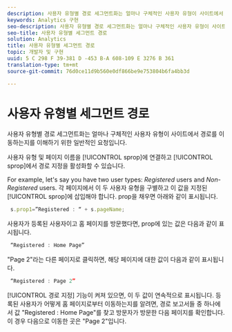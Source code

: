 ```yaml
---
description: 사용자 유형별 경로 세그먼트화는 얼마나 구체적인 사용자 유형이 사이트에서 경로를 이동하는지를 이해하기 위한 일반적인 요청입니다.
keywords: Analytics 구현
seo-description: 사용자 유형별 경로 세그먼트화는 얼마나 구체적인 사용자 유형이 사이트에서 경로를 이동하는지를 이해하기 위한 일반적인 요청입니다.
seo-title: 사용자 유형별 세그먼트 경로
solution: Analytics
title: 사용자 유형별 세그먼트 경로
topic: 개발자 및 구현
uuid: 5 C 298 F 39-381 D -453 B-A 608-109 E 3276 B 361
translation-type: tm+mt
source-git-commit: 76d0ce11d9b560e0df866be9e753804b6fa4bb3d

---
```



# 사용자 유형별 세그먼트 경로

사용자 유형별 경로 세그먼트화는 얼마나 구체적인 사용자 유형이 사이트에서 경로를 이동하는지를 이해하기 위한 일반적인 요청입니다.

사용자 유형 및 페이지 이름을 [!UICONTROL sprop]에 연결하고 [!UICONTROL sprop]에서 경로 지정을 활성화할 수 있습니다.

For example, let's say you have two user types: _Registered_ users and _Non-Registered_ users. 각 페이지에서 이 두 사용자 유형을 구별하고 이 값을 지정된 [!UICONTROL sprop]에 삽입해야 합니다. prop을 채우면 아래와 같이 표시됩니다.

```js
 s.prop1=”Registered : “ + s.pageName;
```

사용자가 등록된 사용자이고 홈 페이지를 방문했다면, prop에 있는 값은 다음과 같이 표시됩니다.

```js
 “Registered : Home Page”
```

"Page 2"라는 다른 페이지로 클릭하면, 해당 페이지에 대한 값이 다음과 같이 표시됩니다.

```js
 “Registered : Page 2”
```

[!UICONTROL 경로 지정] 기능이 켜져 있으면, 이 두 값이 연속적으로 표시됩니다. 등록된 사용자가 어떻게 홈 페이지로부터 이동하는지를 알려면, 경로 보고서들 중 하나에서 값 "Registered : Home Page"를 찾고 방문자가 방문한 다음 페이지를 확인합니다. 이 경우 다음으로 이동한 곳은 "Page 2"입니다.
